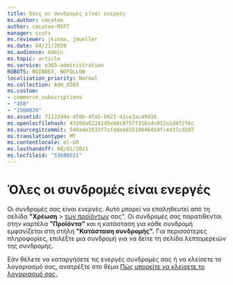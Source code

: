 ```yaml
---
title: Όλες οι συνδρομές είναι ενεργές
ms.author: cmcatee
author: cmcatee-MSFT
manager: scotv
ms.reviewer: jkinma, jmueller
ms.date: 04/21/2020
ms.audience: Admin
ms.topic: article
ms.service: o365-administration
ROBOTS: NOINDEX, NOFOLLOW
localization_priority: Normal
ms.collection: Adm_O365
ms.custom:
- commerce_subscriptions
- "458"
- "1500020"
ms.assetid: 71122d4a-df0b-4fa5-b921-41ce3ac49916
ms.openlocfilehash: 4320da6224145e68c8757f316cdc012a1d4f2f6c
ms.sourcegitcommit: 540a4e2515f7cfddee65519046454fc4437cd287
ms.translationtype: MT
ms.contentlocale: el-GR
ms.lasthandoff: 08/01/2021
ms.locfileid: "53680521"
---
```

# <a name="all-subscriptions-are-active"></a>Όλες οι συνδρομές είναι ενεργές

Οι συνδρομές σας είναι ενεργές. Αυτό μπορεί να επαληθευτεί από τη σελίδα **"Χρέωση** \> [των προϊόντων](https://go.microsoft.com/fwlink/p/?linkid=842054) σας". Οι συνδρομές σας παρατίθενται στην καρτέλα **"Προϊόντα"** και η κατάσταση για κάθε συνδρομή εμφανίζεται στη στήλη **"Κατάσταση συνδρομής".** Για περισσότερες πληροφορίες, επιλέξτε μια συνδρομή για να δείτε τη σελίδα λεπτομερειών της συνδρομής.
  
Εάν θέλετε να καταργήσετε τις ενεργές συνδρομές σας ή να κλείσετε το λογαριασμό σας, ανατρέξτε στο θέμα [Πώς μπορείτε να κλείσετε το λογαριασμό σας.](https://docs.microsoft.com/microsoft-365/commerce/close-your-account?view=o365-worldwide)
